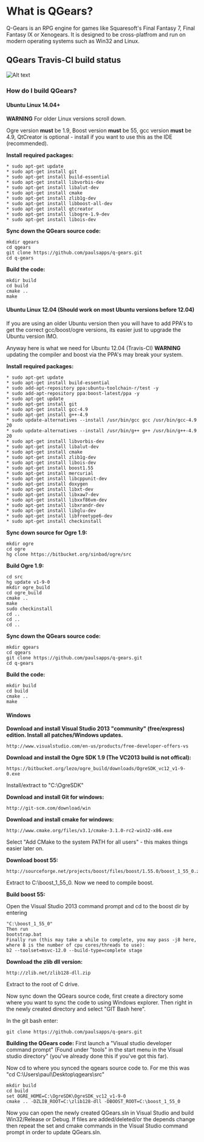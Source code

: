# What is QGears?


Q-Gears is an RPG engine for games like Squaresoft's Final Fantasy 7, Final Fantasy IX or Xenogears. It is designed to be cross-platfrom and run on modern operating systems such as Win32 and Linux.

## QGears Travis-CI build status

![Alt text](https://travis-ci.org/paulsapps/q-gears.svg?branch=master)

### How do I build QGears?


#### Ubuntu Linux 14.04+

**WARNING** For older Linux versions scroll down.

Ogre version **must** be 1.9, Boost version **must** be 55, gcc version **must** be 4.9, QtCreator is optional - install if you want to use this as the IDE (recommended).

**Install required packages:**
```
* sudo apt-get update
* sudo apt-get install git
* sudo apt-get install build-essential
* sudo apt-get install libvorbis-dev
* sudo apt-get install libalut-dev
* sudo apt-get install cmake
* sudo apt-get install zlib1g-dev
* sudo apt-get install libboost-all-dev
* sudo apt-get install qtcreator
* sudo apt-get install libogre-1.9-dev
* sudo apt-get install libois-dev
```

**Sync down the QGears source code:**
```
mkdir qgears
cd qgears
git clone https://github.com/paulsapps/q-gears.git
cd q-gears
```

**Build the code:**
```
mkdir build
cd build
cmake ..
make
```

#### Ubuntu Linux 12.04 (Should work on most Ubuntu versions before 12.04)

If you are using an older Ubuntu version then you will have to add PPA's to get the correct gcc/boost/ogre versions, its easier just to upgrade the Ubuntu version IMO.

Anyway here is what we need for Ubuntu 12.04 (Travis-CI) **WARNING** updating the compiler and boost via the PPA's may break your system.

**Install required packages:**
```
* sudo apt-get update
* sudo apt-get install build-essential
* sudo add-apt-repository ppa:ubuntu-toolchain-r/test -y
* sudo add-apt-repository ppa:boost-latest/ppa -y
* sudo apt-get update
* sudo apt-get install git
* sudo apt-get install gcc-4.9
* sudo apt-get install g++-4.9
* sudo update-alternatives --install /usr/bin/gcc gcc /usr/bin/gcc-4.9 20
* sudo update-alternatives --install /usr/bin/g++ g++ /usr/bin/g++-4.9 20
* sudo apt-get install libvorbis-dev
* sudo apt-get install libalut-dev
* sudo apt-get install cmake
* sudo apt-get install zlib1g-dev
* sudo apt-get install libois-dev
* sudo apt-get install boost1.55
* sudo apt-get install mercurial
* sudo apt-get install libcppunit-dev
* sudo apt-get install doxygen
* sudo apt-get install libxt-dev
* sudo apt-get install libxaw7-dev
* sudo apt-get install libxxf86vm-dev
* sudo apt-get install libxrandr-dev
* sudo apt-get install libglu-dev
* sudo apt-get install libfreetype6-dev 
* sudo apt-get install checkinstall
```

**Sync down source for Ogre 1.9:**

```
mkdir ogre
cd ogre
hg clone https://bitbucket.org/sinbad/ogre/src
```

**Build Ogre 1.9:**

```
cd src
hg update v1-9-0
mkdir ogre_build
cd ogre_build
cmake ..
make
sudo checkinstall
cd ..
cd ..
cd ..
```

**Sync down the QGears source code:**
```
mkdir qgears
cd qgears
git clone https://github.com/paulsapps/q-gears.git
cd q-gears
```

**Build the code:**
```
mkdir build
cd build
cmake ..
make
```

#### Windows

**Download and install Visual Studio 2013 "community" (free/express) edition. Install all patches/Windows updates.**
```
http://www.visualstudio.com/en-us/products/free-developer-offers-vs
```

**Download and install the Ogre SDK 1.9 (The VC2013 build is not offical):**
```
https://bitbucket.org/lezo/ogre_build/downloads/OgreSDK_vc12_v1-9-0.exe
```
Install/extract to "C:\OgreSDK\"

**Download and install Git for windows:**
```
http://git-scm.com/download/win
```

**Download and install cmake for windows:**
```
http://www.cmake.org/files/v3.1/cmake-3.1.0-rc2-win32-x86.exe
```

Select "Add CMake to the system PATH for all users" - this makes things easier later on.

**Download boost 55:**
```
http://sourceforge.net/projects/boost/files/boost/1.55.0/boost_1_55_0.zip/download
```

Extract to C:\boost_1_55_0. Now we need to compile boost.

**Build boost 55:**

Open the Visual Studio 2013 command prompt and cd to the boost dir by entering 
```
"C:\boost_1_55_0" 
Then run
bootstrap.bat
Finally run (this may take a while to complete, you may pass -j8 here, where 8 is the number of cpu cores/threads to use):
b2 --toolset=msvc-12.0 --build-type=complete stage 
```

**Download the zlib dll version:**
```
http://zlib.net/zlib128-dll.zip
```
Extract to the root of C drive.

Now sync down the QGears source code, first create a directory some where you want to sync the code to using Windows explorer. Then right in the newly created directory and select "GIT Bash here".

In the git bash enter:
```
git clone https://github.com/paulsapps/q-gears.git
```

**Building the QGears code:**
First launch a "Visual studio developer command prompt" (Found under "tools" in the start menu in the Visual studio directory" (you've already done this if you've got this far).

Now cd to where you synced the qgears source code to. For me this was "cd C:\Users\paul\Desktop\qgears\src"
```
mkdir build
cd build
set OGRE_HOME=C:\OgreSDK\OgreSDK_vc12_v1-9-0
cmake .. -DZLIB_ROOT=C:\zlib128-dll -DBOOST_ROOT=C:\boost_1_55_0
```

Now you can open the newly created QGears.sln in Visual Studio and build Win32/Release or Debug. If files are added/deleted/or the depends change then repeat the set and cmake commands in the Visual Studio command prompt in order to update QGears.sln.
